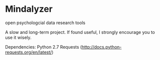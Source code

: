 Mindalyzer
==========

open psychologcial data research tools

A slow and long-term project. If found useful, I strongly encourage you to use it wisely.

Dependencies:
Python 2.7
Requests (http://docs.python-requests.org/en/latest/)

